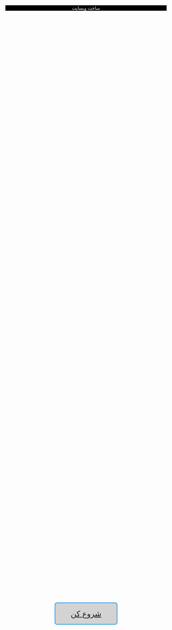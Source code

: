<html>
<head>


<header>





</header>








</head>


<body style=" text-align: center; margin-left: auto; margin-right: auto;">


<div class="wrapper" style="background: LightGray; -webkit-transform: skewY(-45deg) translateX(0); transform: skewY(-45deg) translateX(0); -webkit-transform: skewY(-45deg) translateX(12.5em);  transform: skewY(-45deg) translateX(12.5em); -webkit-transform: skewY(-45deg) translateX(0); transform: skewY(-45deg) translateX(12.5em); display: block; position: absolute;     top: 50%;        left: 50%;      -webkit-transform: translate(-50%, -50%);   transform: translate(-50%, -50%); padding: 0.75em 2em;  text-align: center; text-decoration: none; color: #2194E0; border: 2px solid #2194E0; font-size: 24px; display: inline-block; border-radius: 0.3em;  " >
  <a href="#" class="button">شروع کن</a>


</div>

<main>
<p style="color:FFFAF0; background-color:#000000;">ساخت وبسایت


</main>



<footer>


</footer>


<p>

</body>



</html>
